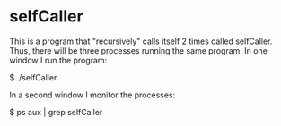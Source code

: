 # selfCaller
This is a program that "recursively" calls itself 2 times called selfCaller. Thus, there will be three processes running the same program. In one window I run the program:

$ ./selfCaller

In a second window I monitor the processes:

$ ps aux | grep selfCaller
